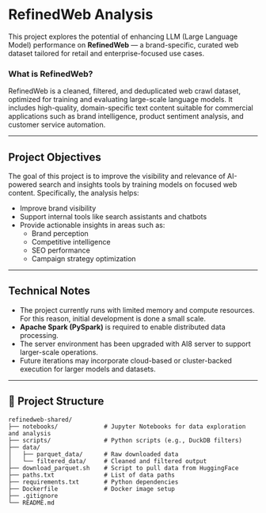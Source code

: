 # RefinedWeb Analysis

This project explores the potential of enhancing LLM (Large Language Model) performance on **RefinedWeb** — a brand-specific, curated web dataset tailored for retail and enterprise-focused use cases.

### What is RefinedWeb?
RefinedWeb is a cleaned, filtered, and deduplicated web crawl dataset, optimized for training and evaluating large-scale language models. It includes high-quality, domain-specific text content suitable for commercial applications such as brand intelligence, product sentiment analysis, and customer service automation.

---

## Project Objectives

The goal of this project is to improve the visibility and relevance of AI-powered search and insights tools by training models on focused web content. Specifically, the analysis helps:

- Improve brand visibility 
- Support internal tools like search assistants and chatbots
- Provide actionable insights in areas such as:
  - Brand perception
  - Competitive intelligence
  - SEO performance
  - Campaign strategy optimization

---

##  Technical Notes

- The project currently runs with limited memory and compute resources. For this reason, initial development is done a small scale.
- **Apache Spark (PySpark)** is required to enable distributed data processing.
- The server environment has been upgraded with AI8 server to support larger-scale operations.
- Future iterations may incorporate cloud-based or cluster-backed execution for larger models and datasets.

---

## 📁 Project Structure

```text
refinedweb-shared/
├── notebooks/             # Jupyter Notebooks for data exploration and analysis
├── scripts/               # Python scripts (e.g., DuckDB filters)
├── data/
│   ├── parquet_data/      # Raw downloaded data
│   └── filtered_data/     # Cleaned and filtered output
├── download_parquet.sh    # Script to pull data from HuggingFace
├── paths.txt              # List of data paths
├── requirements.txt       # Python dependencies
├── Dockerfile             # Docker image setup
├── .gitignore
└── README.md           
